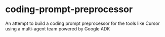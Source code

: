 # coding-prompt-preprocessor
An attempt to build a coding prompt preprocessor for the tools like Cursor using a multi-agent team powered by Google ADK
